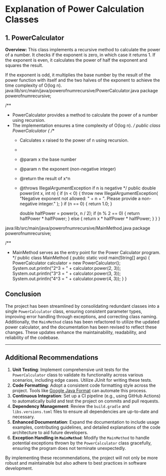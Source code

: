 # Explanation of Power Calculation Classes

## 1. PowerCalculator
**Overview:** This class implements a recursive method to calculate the power of a number. It checks if the exponent is zero, in which case it returns 1. If the exponent is even, it calculates the power of half the exponent and squares the result. 

If the exponent is odd, it multiplies the base number by the result of the power function with itself and the two halves of the exponent to achieve the time complexity of O(log n).
java:lib/src/main/java/powerofnumrecursive/PowerCalculator.java
package powerofnumrecursive;

/**
 * PowerCalculator provides a method to calculate the power of a number using recursion.
 * The implementation ensures a time complexity of O(log n).
 */
public class PowerCalculator {
    /**
     * Calculates x raised to the power of n using recursion.
     *
     * @param x the base number
     * @param n the exponent (non-negative integer)
     * @return the result of x^n
     * @throws IllegalArgumentException if n is negative
     */
    public double power(int x, int n) {
        if (n < 0) {
            throw new IllegalArgumentException(
                "Negative exponent not allowed: " + n + ". Please provide a non-negative integer."
            );
        }
        if (n == 0) {
            return 1.0;
        }

        double halfPower = power(x, n / 2);
        if (n % 2 == 0) {
            return halfPower * halfPower;
        } else {
            return x * halfPower * halfPower;
        }
    }
}

java:lib/src/main/java/powerofnumrecursive/MainMethod.java
package powerofnumrecursive;

/**
 * MainMethod serves as the entry point for the Power Calculator program.
 */
public class MainMethod {
    public static void main(String[] args) {
        PowerCalculator calculator = new PowerCalculator();
        System.out.println("2^3 = " + calculator.power(2, 3));
        System.out.println("3^3 = " + calculator.power(3, 3));
        System.out.println("4^3 = " + calculator.power(4, 3));
    }
}

## Conclusion

The project has been streamlined by consolidating redundant classes into a single `PowerCalculator` class, ensuring consistent parameter types, improving error handling through exceptions, and correcting class naming. Additionally, the `MainMethod` class has been refactored to utilize the updated power calculator, and the documentation has been revised to reflect these changes. These updates enhance the maintainability, readability, and reliability of the codebase.

---

## Additional Recommendations

1. **Unit Testing**: Implement comprehensive unit tests for the `PowerCalculator` class to validate its functionality across various scenarios, including edge cases. Utilize JUnit for writing these tests.
2. **Code Formatting**: Adopt a consistent code formatting style across the project. Tools like [Google Java Format](https://github.com/google/google-java-format) can automate this process.
3. **Continuous Integration**: Set up a CI pipeline (e.g., using GitHub Actions) to automatically build and test the project on commits and pull requests.
4. **Dependency Management**: Review the `build.gradle` and `libs.versions.toml` files to ensure all dependencies are up-to-date and necessary.
5. **Enhanced Documentation**: Expand the documentation to include usage examples, contributing guidelines, and detailed explanations of the code architecture to aid future developers.
6. **Exception Handling in `MainMethod`**: Modify the `MainMethod` to handle potential exceptions thrown by the `PowerCalculator` class gracefully, ensuring the program does not terminate unexpectedly.

By implementing these recommendations, the project will not only be more robust and maintainable but also adhere to best practices in software development.
